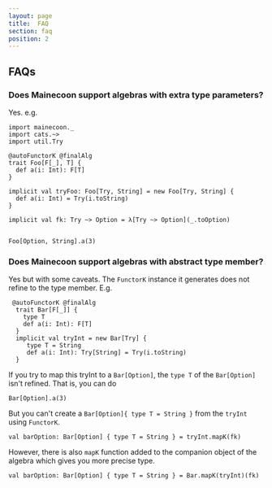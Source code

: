 ```yaml
---
layout: page
title:  FAQ
section: faq
position: 2
---
```



## FAQs

### Does Mainecoon support algebras with extra type parameters?

Yes. e.g.

```tut:silent
import mainecoon._
import cats.~>
import util.Try

@autoFunctorK @finalAlg
trait Foo[F[_], T] {
  def a(i: Int): F[T]
}

implicit val tryFoo: Foo[Try, String] = new Foo[Try, String] {
  def a(i: Int) = Try(i.toString)
}

implicit val fk: Try ~> Option = λ[Try ~> Option](_.toOption)
```
```tut:book

Foo[Option, String].a(3)
```

### Does Mainecoon support algebras with abstract type member?

Yes but with some caveats.
The `FunctorK` instance it generates does not refine to the type member. E.g.

```tut:silent
 @autoFunctorK @finalAlg
  trait Bar[F[_]] {
    type T
    def a(i: Int): F[T]
  }
  implicit val tryInt = new Bar[Try] {
     type T = String
     def a(i: Int): Try[String] = Try(i.toString)
  }
```

If you try to map this tryInt to a `Bar[Option]`, the `type T` of the `Bar[Option]` isn't refined.  That is, you can do

```tut:book
Bar[Option].a(3)
```
But you can't create a `Bar[Option]{ type T = String }` from the `tryInt` using `FunctorK`.

```tut:fail
val barOption: Bar[Option] { type T = String } = tryInt.mapK(fk)
```

However, there is also `mapK` function added to the companion object of the algebra which gives you more precise type.

```tut:book
val barOption: Bar[Option] { type T = String } = Bar.mapK(tryInt)(fk)
```




